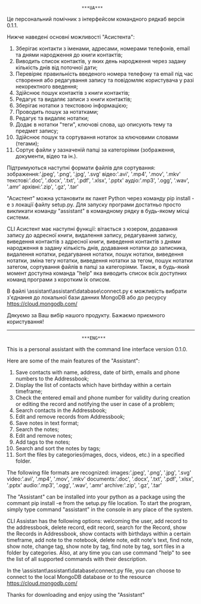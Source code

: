                                 ***UA***

Це персональний помічник з інтерфейсом командного рядкаб версія 0.1.1.

Нижче наведені основні можливості "Асистента":

1. Зберігає контакти з іменами, адресами, номерами телефонів, email та днями народження до книги контактів;
2. Виводить список контактів, у яких день народження через задану кількість днів від поточної дати;
3. Перевіряє правильність введеного номера телефону та email під час створення або редагування запису та повідомляє користувача у разі некоректного введення;
4. Здійснює пошук контактів з книги контактів;
5. Редагує та видаляє записи з книги контактів;
6. Зберігає нотатки з текстовою інформацією;
7. Проводить пошук за нотатками;
8. Редагує та видаляє нотатки;
9. Додає в нотатки "теги", ключові слова, що описують тему та предмет запису;
10. Здійснює пошук та сортування нотаток за ключовими словами (тегами);
11. Сортує файли у зазначеній папці за категоріями (зображення, документи, відео та ін.).

Підтримуються наступні формати файлів для сортування:
зображення:'.jpeg', '.png', '.jpg', '.svg'
відео:'.avi', '.mp4', '.mov', '.mkv'
текстові:'.doc', '.docx', '.txt', '.pdf', '.xlsx', '.pptx'
аудіо:'.mp3', '.ogg', '.wav', '.amr'
архівні:'.zip', '.gz', '.tar'

"Асистент" можна установити як пакет Python через команду pip install -e  з локації файлу setup.py.
Для запуску програми достатньо просто викликати команду "assistant" в командному рядку в будь-якому місці системи.

CLI Асистент має наступні функції: вітається з юзером, додавання запису до адресної книги, видалення запису, редагування запису, виведення контактів з адресної книги, виведення контактів з днями народження в задану кількість днів, додавання нотатки до записника, видалення нотатки, редагування нотатки, пошук нотатки, виведення нотатки, зміна тегу нотатки, виведення нотатки за тегом, пошук нотатки затегом, сортування файлів в папці за категоріями.
Також, в будь-який момент доступна команда "help" яка виводить список всіх доступних команд програми з коротким їх описом.

В файлі \assistant\assistant\database\connect.py є можливість вибрати з'єднання до локальної бази данних MongoDB або до ресурсу https://cloud.mongodb.com/

Дякуємо за Ваш вибір нашого продукту. Бажаємо приємного користування!
_______________________________________________________________________________

                                ***ENG***

This is a personal assistant with the command line interface version 0.1.0. 

Here are some of the main features of the "Assistant":

1. Save contacts with name, address, date of birth, emails and phone numbers to the Addressbook;
2. Display the list of contacts which have birthday within a certain timeframe;
3. Check the entered email and phone number for validity during creation or editing the record and notifying the user in case of a problem;
4. Search contacts in the Addressbook;
5. Edit and remove records from Addressbook;
6. Save notes in text format;
7. Search the notes;
8. Edit and remove notes;
9. Add tags to the notes;
10. Search and sort the notes by tags;
11. Sort the files by categories(images, docs, videos, etc.) in a specified folder.

The following file formats are recognized:
images:'.jpeg', '.png', '.jpg', '.svg'
video:'.avi', '.mp4', '.mov', '.mkv'
documents:'.doc', '.docx', '.txt', '.pdf', '.xlsx', '.pptx'
audio:'.mp3', '.ogg', '.wav', '.amr'
archive:'.zip', '.gz', '.tar'

The "Assistant" can be installed into your python as a package using the commant pip install -e from the setup.py file location.
To start the program, simply type command "assistant" in the console in any place of the system.

CLI Assistan has the following options: welcoming the user, add record to the addressbook, delete record, edit record, search for the Record, show the Records in Addressbook, show contacts with birthdays within a certain timeframe, add note to the notebook, delete note, edit note's text, find note, show note, change tag, show note by tag, find note by tag, sort files in a folder by categories.
Also, at any time you can use command "help" to see the list of all supported commands with their description.

In the \assistant\assistant\database\connect.py file, you can choose to connect to the local MongoDB database or to the resource https://cloud.mongodb.com/

Thanks for downloading and enjoy using the "Assistant"